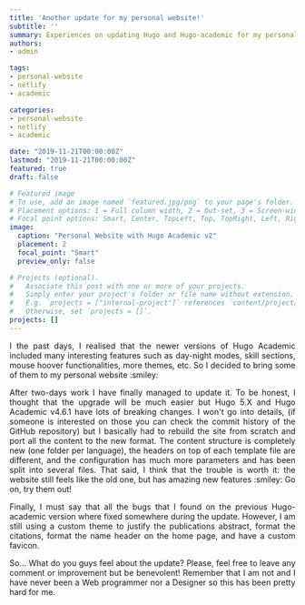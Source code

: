 ```yaml
---
title: 'Another update for my personal website!'
subtitle: ''
summary: Experiences on updating Hugo and Hugo-academic for my personal website.
authors:
- admin

tags:
- personal-website
- netlify
- academic

categories:
- personal-website
- netlify
- academic

date: "2019-11-21T00:00:00Z"
lastmod: "2019-11-21T00:00:00Z"
featured: true
draft: false

# Featured image
# To use, add an image named `featured.jpg/png` to your page's folder.
# Placement options: 1 = Full column width, 2 = Out-set, 3 = Screen-width
# Focal point options: Smart, Center, TopLeft, Top, TopRight, Left, Right, BottomLeft, Bottom, BottomRight
image:
  caption: "Personal Website with Hugo Academic v2"
  placement: 2
  focal_point: "Smart"
  preview_only: false

# Projects (optional).
#   Associate this post with one or more of your projects.
#   Simply enter your project's folder or file name without extension.
#   E.g. `projects = ["internal-project"]` references `content/project/deep-learning/index.md`.
#   Otherwise, set `projects = []`.
projects: []
---
```


<p align="justify">
I the past days, I realised that the newer versions of Hugo Academic included many interesting features such as day-night modes, skill sections, mouse hoover functionalities, more themes, etc. So I decided to bring some of them to my personal website :smiley:
</p>

<p align="justify">
After two-days work I have finally managed to update it. To be honest, I thought that the upgrade will be much easier but Hugo 5.X and Hugo Academic v4.6.1 have lots of breaking changes. I won't go into details, (if someone is interested on those you can check the commit history of the GitHub repository) but I basically had to rebuild the site from scratch and port all the content to the new format. The content structure is completely new (one folder per language), the headers on top of each template file are different, and the configuration has much more parameters and has been split into several files. That said, I think that the trouble is worth it: the website still feels like the old one, but has amazing new features :smiley: Go on, try them out!
</p>

<p align="justify">
Finally, I must say that all the bugs that I found on the previous Hugo-academic version where fixed somewhere during the update. However, I am still using a custom theme to justify the publications abstract, format the citations, format the name header on the home page, and have a custom favicon. 
</p>

<p align="justify">
So... What do you guys feel about the update? Please, feel free to leave any comment or improvement but be benevolent! Remember that I am not and I have never been a Web programmer nor a Designer so this has been pretty hard for me. 
</p>

